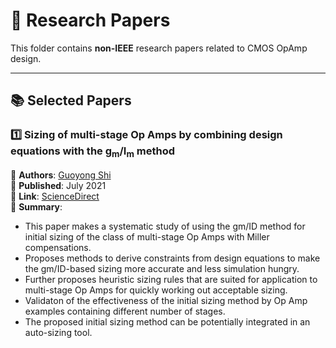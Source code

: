 # 📄 Research Papers  

This folder contains **non-IEEE** research papers related to CMOS OpAmp design.  

--- 

## 📚 Selected Papers  

### **1️⃣ Sizing of multi-stage Op Amps by combining design equations with the g<sub>m</sub>/I<sub>m</sub> method**  

📌 **Authors**: [Guoyong Shi](https://ieeexplore.ieee.org/author/37267099200)  
📅 **Published**: July 2021  
🔗 **Link**: [ScienceDirect](https://www.sciencedirect.com/science/article/pii/S0167926021000316)  
📄 **Summary**:  
- This paper makes a systematic study of using the gm/ID method for initial sizing of the class of multi-stage Op Amps with Miller compensations.
- Proposes methods to derive constraints from design equations to make the gm/ID-based sizing more accurate and less simulation hungry.
- Further proposes heuristic sizing rules that are suited for application to multi-stage Op Amps for quickly working out acceptable sizing.
- Validaton of the effectiveness of the initial sizing method by Op Amp examples containing different number of stages.
- The proposed initial sizing method can be potentially integrated in an auto-sizing tool.
